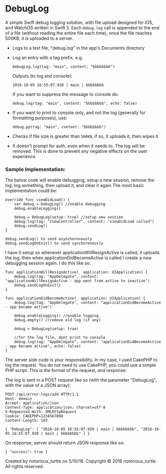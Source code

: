 # DebugLog
A simple Swift debug logging solution, with file upload designed for iOS, and WatchOS written in Swift 3. Each `debug.log` call is appended to the end of a file (without reading the entire file each time), once the file reaches 500KB, it is uploaded to a server.

- Logs to a text file, "debug.log" in the app's Documents directory
- Log an entry with a tag prefix, e.g.

    `DebugLog.log(tag: "main", content: "bbbbbbbb")`

  Outputs (to log and console):

    `2016-10-05 16:55:07.920 | main | bbbbbbbb`
    
  If you want to suppress the message to console do:

    `debug.log(tag: "main", content: "bbbbbbbb", echo: false)`
  
- If you want to print to console only, and not the log (generally for formatting purposes), use:

    `debug.pp(tag: "main", content: "bbbbbbbb")`

- Checks if file size is greater than `500KB`, if so, it uploads it, then wipes it
- It doesn't prompt for auth, even when it needs to. The log will be removed.
  This is done to prevent any negative effects on the user experience

### Sample Implementation:

The below code will enable debugging, setup a new session, remove the log, log something, then upload it, and clear it again
The most basic implementation could be:

    override func viewDidLoad() {
        var debug = DebugLog() //enable debugging
        debug.enableLogging()
 
        debug = DebugLog(setup: true) //setup new session
        debug.log(tag: "ViewController", content: "viewDidLoad called")
        debug.sendLog()
    }

    debug.sendLog() to send asynchoronously
    debug.sendLogOnExit() to send synchoronously
 
I have it setup so whenever applicationWillResignActive is called, it uploads the log, then when applicationDidBecomeActive is called I create a new debugging session again. I do this like so:
 
    func applicationWillResignActive(_ application: UIApplication) {
        debug.log(tag: "AppDelegate", content: "applicationWillResignActive - app went from active to inactive")
        debug.sendLogOnExit()
    }
     
    func applicationDidBecomeActive(_ application: UIApplication) {
        debug.log(tag: "AppDelegate", content: "applicationDidBecomeActive - app became active")
 
        debug.enableLogging() //enable logging
        debug.empty() //remove old log (if any)
 
        debug = DebugLog(setup: true)
 
        //for the log file, dont print to console
        debug.log(tag: "AppDelegate", content: "applicationDidBecomeActive - app became active", echo: false)
    }

The server side code is your responsibility. In my case, I used CakePHP to log the request. You do not need to use CakePHP, you could use a simple PHP script. This is the format of the request, and response:

The log is sent in a POST request like so (with the parameter "DebugLog", with the value of a JSON array):

    POST /api/error-logs/add HTTP/1.1
    Host: domain
    Accept: application/json
    Content-Type: application/json; charset=utf-8
    X-Requested-With: XMLHttpRequest
    Cookie: CAKEPHP=1234567890
    Content-Length: 103

    { "DebugLog": [ "2016-10-05 16:55:07.920 | main | bbbbbbbb", "2016-10-05 16:55:07.920 | main | bbbbbbbb" ] }
 
On response, server should return JSON response like so:

    { "success": true }

Created by notorious_turtle on 5/10/16.
Copyright © 2016 notorious_turtle. All rights reserved.

